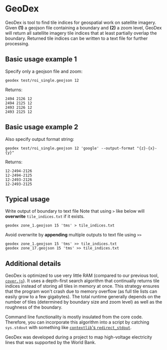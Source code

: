 # GeoDex

GeoDex is tool to find tile indices for geospatial work on satellite imagery. Given **(1)** a geojson file containing a boundary and **(2)** a zoom level, GeoDex will return all satellite imagery tile indices that at least partially overlap the boundary. Returned tile indices can be written to a text file for further processing.


## Basic usage example 1
Specify only a geojson file and zoom:
```
geodex test/roi_single.geojson 12
```
Returns:
```
2494 2126 12
2494 2125 12
2493 2126 12
2493 2125 12
```
## Basic usage example 2
Also specify output format string:
```
geodex test/roi_single.geojson 12 'google' --output-format "{z}-{x}-{y}"
```
Returns:
```
12-2494-2126
12-2494-2125
12-2493-2126
12-2493-2125
```

## Typical usage
Write output of boundary to text file
Note that using `>` like below will **overwrite** `tile_indices.txt` if it exists.
```
geodex zone_1.geojson 15 'tms' > tile_indices.txt
```

Avoid overwrite by **appending** multiple outputs to text file using `>>`
```
geodex zone_1.geojson 15 'tms' >> tile_indices.txt
geodex zone_17.geojson 15 'tms' >> tile_indices.txt
```

## Additional details
GeoDex is optimized to use very little RAM (compared to our previous tool, [`cover.js`](https://github.com/developmentseed/skynet-train/blob/master/cover.js)). It uses a depth-first search algorithm that continually returns tile indices instead of storing all tiles in memory at once. This strategy ensures that the program won't crash due to memory overflow (as full tile lists can easily grow to a few gigabytes). The total runtime generally depends on the number of tiles (determined by boundary size and zoom level) as well as the roughness of the boundary.

Command line functionality is mostly insulated from the core code. Therefore, you can incorporate this algorithm into a script by catching `sys.stdout` with something like [`contextlib`'s `redirect_stdout`](https://docs.python.org/3.4/library/contextlib.html#contextlib.redirect_stdout). 

GeoDex was developed during a project to map high-voltage electricity lines that was supported by the World Bank.